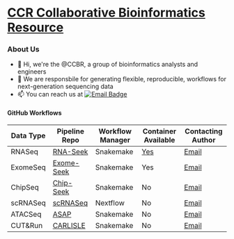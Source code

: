 # [CCR Collaborative Bioinformatics Resource](https://bioinformatics.ccr.cancer.gov/ccbr/)

### About Us
- 👋 Hi, we're the @CCBR, a group of bioinformatics analysts and engineers
- 📖 We are responsbile for generating flexible, reproducible, workflows for next-generation sequencing data
- 📫 You can reach us at [![Email Badge](https://img.shields.io/badge/-parthav.jailwala@nih.gov-c14438?style=flat-square&logo=ProtonMail&logoColor=white&link=mailto:parthav.jailwala@nih.gov)](mailto:parthav.jailwala@nih.gov)

#### GitHub Workflows
| Data Type | Pipeline Repo | Workflow Manager | Container Available | Contacting Author|
| --- | --- | --- |--- | --- |
| RNASeq | [RNA-Seek](https://github.com/CCBR/RNA-seek) | Snakemake | [Yes](https://hub.docker.com/r/nciccbr/ccrgb_rnaseqc_v1.1.8) | [Email](mailto:samantha.sevilla@nih.gov) | 
| ExomeSeq | [Exome-Seek](https://github.com/CCBR/exome-seek) | Snakemake | Yes | [Email](mailto:darryl.nousome@nih.gov) | 
| ChipSeq | [Chip-Seek](https://github.com/CCBR/ChiP-seek) | Snakemake | No | [Email](mailto:samantha.sevilla@nih.gov) | 
| scRNASeq | [scRNASeq](https://github.com/CCBR/TechDev_scRNASeq_Dev2023) | Nextflow | No | [Email](mailto:samantha.sevilla@nih.gov) | 
| ATACSeq | [ASAP](https://github.com/CCBR/ASAP) | Snakemake | No | [Email](mailto:vishal.koparde@nih.gov) | 
| CUT&Run | [CARLISLE](https://github.com/CCBR/CARLISLE) | Snakemake | No | [Email](mailto:samantha.sevilla@nih.gov) | 
